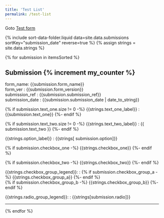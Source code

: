 ```yaml
---
title: 'Test List'
permalink: /test-list
---
```


Goto <a href="../test-form">Test form</a>

{% include sort-data-folder.liquid data=site.data.submissions sortKey="submission_date" reverse=true %}
{% assign strings = site.data.strings %}

{% for submission in itemsSorted %}

## Submission {% increment my_counter %}

  form_name: {{submission.form_name}}<br/>
  form_ver : {{submission.form_version}}<br/>
  submission_ref : {{submission.submission_ref}}<br/>
  submission_date : {{submission.submission_date | date_to_string}}


  {% if submission.text_one.size != 0 -%}
  {{strings.text_one_label}}
  : {{submission.text_one}}
  {%- endif %}

  {% if submission.text_two.size != 0 -%}
  {{strings.text_two_label}}
  : {{ submission.text_two }}
  {%- endif %}


  {{strings.option_label}}
  : {{strings[
    submission.option]}}


  {% if submission.checkbox_one -%}
  {{strings.checkbox_one}}
  {%- endif %}

  {% if submission.checkbox_two -%}
  {{strings.checkbox_two}}
  {%- endif %}


  {{strings.checkbox_group_legend}}:
  :  {% if submission.checkbox_group_a -%}
  {{strings.checkbox_group_a}}
  {%- endif %}
  <br/>
  {% if submission.checkbox_group_b -%}
  {{strings.checkbox_group_b}}
  {%- endif %}


  {{strings.radio_group_legend}}:
  : {{strings[submission.radio]}}

---

{% endfor %}
